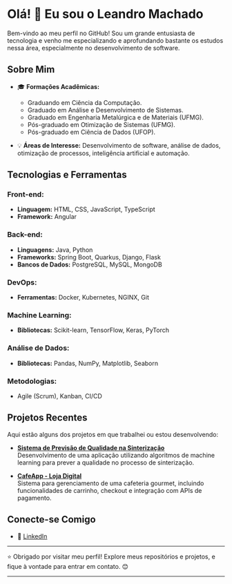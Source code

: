 # Olá! 👋 Eu sou o Leandro Machado

Bem-vindo ao meu perfil no GitHub! Sou um grande entusiasta de tecnologia e venho me especializando e aprofundando bastante os estudos nessa área, especialmente no desenvolvimento de software.

## Sobre Mim

- 🎓 **Formações Acadêmicas:**
  - Graduando em Ciência da Computação.
  - Graduado em Análise e Desenvolvimento de Sistemas.
  - Graduado em Engenharia Metalúrgica e de Materiais (UFMG).
  - Pós-graduado em Otimização de Sistemas (UFMG).
  - Pós-graduado em Ciência de Dados (UFOP).

- 💡 **Áreas de Interesse:** Desenvolvimento de software, análise de dados, otimização de processos, inteligência artificial e automação.

## Tecnologias e Ferramentas

### **Front-end:**
- **Linguagem:** HTML, CSS, JavaScript, TypeScript
- **Framework:** Angular

### **Back-end:**
- **Linguagens:** Java, Python
- **Frameworks:** Spring Boot, Quarkus, Django, Flask
- **Bancos de Dados:** PostgreSQL, MySQL, MongoDB

### **DevOps:**
- **Ferramentas:** Docker, Kubernetes, NGINX, Git

### **Machine Learning:**
- **Bibliotecas:** Scikit-learn, TensorFlow, Keras, PyTorch

### **Análise de Dados:**
- **Bibliotecas:** Pandas, NumPy, Matplotlib, Seaborn

### **Metodologias:**
- Agile (Scrum), Kanban, CI/CD

## Projetos Recentes

Aqui estão alguns dos projetos em que trabalhei ou estou desenvolvendo:

- [**Sistema de Previsão de Qualidade na Sinterização**](#)  
  Desenvolvimento de uma aplicação utilizando algoritmos de machine learning para prever a qualidade no processo de sinterização.

- [**CafeApp - Loja Digital**](#)  
  Sistema para gerenciamento de uma cafeteria gourmet, incluindo funcionalidades de carrinho, checkout e integração com APIs de pagamento.

## Conecte-se Comigo

- 💼 [LinkedIn](https://www.linkedin.com/in/leandro-ferreira-machado-7b161927b/)

---

⭐️ Obrigado por visitar meu perfil! Explore meus repositórios e projetos, e fique à vontade para entrar em contato. 😊

---

